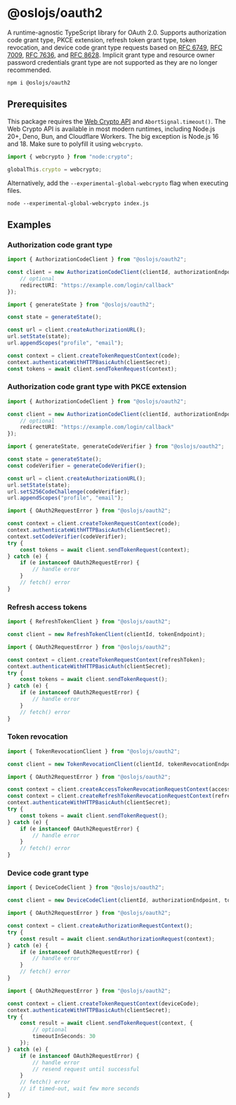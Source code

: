 # @oslojs/oauth2

A runtime-agnostic TypeScript library for OAuth 2.0. Supports authorization code grant type, PKCE extension, refresh token grant type, token revocation, and device code grant type requests based on [RFC 6749](https://datatracker.ietf.org/doc/html/rfc6749), [RFC 7009](https://datatracker.ietf.org/doc/html/rfc7009), [RFC 7636](https://datatracker.ietf.org/doc/html/rfc7636), and [RFC 8628](https://datatracker.ietf.org/doc/html/rfc8628). Implicit grant type and resource owner password credentials grant type are not supported as they are no longer recommended.

```
npm i @oslojs/oauth2
```

## Prerequisites

This package requires the [Web Crypto API](https://developer.mozilla.org/en-US/docs/Web/API/Web_Crypto_API) and `AbortSignal.timeout()`. The Web Crypto API is available in most modern runtimes, including Node.js 20+, Deno, Bun, and Cloudflare Workers. The big exception is Node.js 16 and 18. Make sure to polyfill it using `webcrypto`.

```ts
import { webcrypto } from "node:crypto";

globalThis.crypto = webcrypto;
```

Alternatively, add the `--experimental-global-webcrypto` flag when executing files.

```
node --experimental-global-webcrypto index.js
```

## Examples

### Authorization code grant type

```ts
import { AuthorizationCodeClient } from "@oslojs/oauth2";

const client = new AuthorizationCodeClient(clientId, authorizationEndpoint, tokenEndpoint, {
	// optional
	redirectURI: "https://example.com/login/callback"
});
```

```ts
import { generateState } from "@oslojs/oauth2";

const state = generateState();

const url = client.createAuthorizationURL();
url.setState(state);
url.appendScopes("profile", "email");
```

```ts
const context = client.createTokenRequestContext(code);
context.authenticateWithHTTPBasicAuth(clientSecret);
const tokens = await client.sendTokenRequest(context);
```

### Authorization code grant type with PKCE extension

```ts
import { AuthorizationCodeClient } from "@oslojs/oauth2";

const client = new AuthorizationCodeClient(clientId, authorizationEndpoint, tokenEndpoint, {
	// optional
	redirectURI: "https://example.com/login/callback"
});
```

```ts
import { generateState, generateCodeVerifier } from "@oslojs/oauth2";

const state = generateState();
const codeVerifier = generateCodeVerifier();

const url = client.createAuthorizationURL();
url.setState(state);
url.setS256CodeChallenge(codeVerifier);
url.appendScopes("profile", "email");
```

```ts
import { OAuth2RequestError } from "@oslojs/oauth2";

const context = client.createTokenRequestContext(code);
context.authenticateWithHTTPBasicAuth(clientSecret);
context.setCodeVerifier(codeVerifier);
try {
	const tokens = await client.sendTokenRequest(context);
} catch (e) {
	if (e instanceof OAuth2RequestError) {
		// handle error
	}
	// fetch() error
}
```

### Refresh access tokens

```ts
import { RefreshTokenClient } from "@oslojs/oauth2";

const client = new RefreshTokenClient(clientId, tokenEndpoint);
```

```ts
import { OAuth2RequestError } from "@oslojs/oauth2";

const context = client.createTokenRequestContext(refreshToken);
context.authenticateWithHTTPBasicAuth(clientSecret);
try {
	const tokens = await client.sendTokenRequest();
} catch (e) {
	if (e instanceof OAuth2RequestError) {
		// handle error
	}
	// fetch() error
}
```

### Token revocation

```ts
import { TokenRevocationClient } from "@oslojs/oauth2";

const client = new TokenRevocationClient(clientId, tokenRevocationEndpoint);
```

```ts
import { OAuth2RequestError } from "@oslojs/oauth2";

const context = client.createAccessTokenRevocationRequestContext(accessToken);
const context = client.createRefreshTokenRevocationRequestContext(refreshToken);
context.authenticateWithHTTPBasicAuth(clientSecret);
try {
	const tokens = await client.sendTokenRequest();
} catch (e) {
	if (e instanceof OAuth2RequestError) {
		// handle error
	}
	// fetch() error
}
```

### Device code grant type

```ts
import { DeviceCodeClient } from "@oslojs/oauth2";

const client = new DeviceCodeClient(clientId, authorizationEndpoint, tokenEndpoint);
```

```ts
import { OAuth2RequestError } from "@oslojs/oauth2";

const context = client.createAuthorizationRequestContext();
try {
	const result = await client.sendAuthorizationRequest(context);
} catch (e) {
	if (e instanceof OAuth2RequestError) {
		// handle error
	}
	// fetch() error
}
```

```ts
import { OAuth2RequestError } from "@oslojs/oauth2";

const context = client.createTokenRequestContext(deviceCode);
context.authenticateWithHTTPBasicAuth(clientSecret);
try {
	const result = await client.sendTokenRequest(context, {
        // optional
		timeoutInSeconds: 30
	});
} catch (e) {
	if (e instanceof OAuth2RequestError) {
		// handle error
		// resend request until successful
	}
	// fetch() error
	// if timed-out, wait few more seconds
}
```
